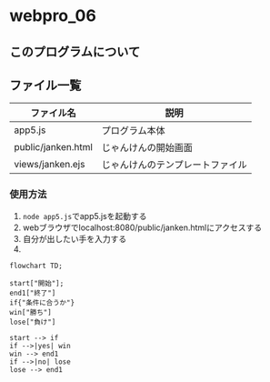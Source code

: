 # webpro_06
## このプログラムについて
## ファイル一覧
ファイル名|説明
-|-
app5.js | プログラム本体
public/janken.html | じゃんけんの開始画面
views/janken.ejs | じゃんけんのテンプレートファイル

<!-- ```で書こうとソースコードを書ける
```javascript
console.log('Hello')
``` -->

<!-- 項目の中にいれると良い -->
### 使用方法
1. `node app5.js`でapp5.jsを起動する
2. webブラウザでlocalhost:8080/public/janken.htmlにアクセスする
3. 自分が出したい手を入力する
4. 

```mermaid
flowchart TD;

start["開始"];
end1["終了"]
if{"条件に合うか"}
win["勝ち"]
lose["負け"]

start --> if
if -->|yes| win
win --> end1
if -->|no| lose
lose --> end1
```

